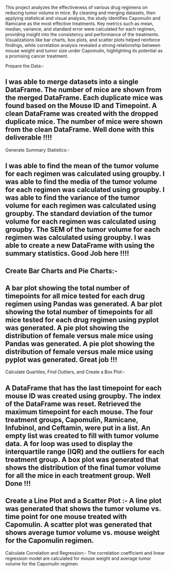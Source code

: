 This project analyzes the effectiveness of various drug regimens on reducing tumor volume in mice. By cleaning and merging datasets, then applying statistical and visual analysis, the study identifies Capomulin and Ramicane as the most effective treatments. Key metrics such as mean, median, variance, and standard error were calculated for each regimen, providing insight into the consistency and performance of the treatments. Visualizations like bar charts, box plots, and scatter plots helped reinforce findings, while correlation analysis revealed a strong relationship between mouse weight and tumor size under Capomulin, highlighting its potential as a promising cancer treatment.

Prepare the Data:-

I was able to merge datasets into a single DataFrame.
The number of mice are shown from the merged DataFrame.
Each duplicate mice was found based on the Mouse ID and Timepoint.
A clean DataFrame was created with the dropped duplicate mice.
The number of mice were shown from the clean DataFrame.
Well done with this deliverable !!!!
----------------------------------------------------------
Generate Summary Statistics:-

I was able to find the mean of the tumor volume for each regimen was calculated using groupby.
I was able to find the media of the tumor volume for each regimen was calculated using groupby.
I was able to find the variance of the tumor volume for each regimen was calculated using groupby.
The standard deviation of the tumor volume for each regimen was calculated using groupby.
The SEM of the tumor volume for each regimen was calculated using groupby.
I was able to create a new DataFrame with using the summary statistics.
Good Job here !!!!
---------------------------------------------------------------
Create Bar Charts and Pie Charts:-
---------------------------------------------------------------
A bar plot showing the total number of timepoints for all mice tested for each drug regimen using Pandas was generated.
A bar plot showing the total number of timepoints for all mice tested for each drug regimen using pyplot was generated.
A pie plot showing the distribution of female versus male mice using Pandas was generated.
A pie plot showing the distribution of female versus male mice using pyplot was generated.
Great job !!!
----------------------------------------------------------------------------------------------
Calculate Quartiles, Find Outliers, and Create a Box Plot:-

A DataFrame that has the last timepoint for each mouse ID was created using groupby.
The index of the DataFrame was reset.
Retrieved the maximum timepoint for each mouse.
The four treatment groups, Capomulin, Ramicane, Infubinol, and Ceftamin, were put in a list.
An empty list was created to fill with tumor volume data.
A for loop was used to display the interquartile range (IQR) and the outliers for each treatment group.
A box plot was generated that shows the distribution of the final tumor volume for all the mice in each treatment group.
Well Done !!!
-------------------------------------------------------------------
Create a Line Plot and a Scatter Plot :-
A line plot was generated that shows the tumor volume vs. time point for one mouse treated with Capomulin.
A scatter plot was generated that shows average tumor volume vs. mouse weight for the Capomulin regimen.
---------------------------------------------------------------------
Calculate Correlation and Regression:-
The correlation coefficient and linear regression model are calculated for mouse weight and average tumor volume for the Capomulin regimen.
